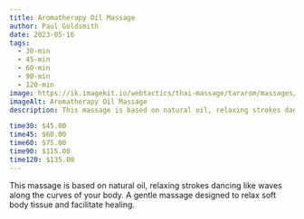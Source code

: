 ```yaml
---
title: Aromatherapy Oil Massage
author: Paul Goldsmith
date: 2023-05-16
tags:
  - 30-min
  - 45-min
  - 60-min
  - 90-min
  - 120-min
image: https://ik.imagekit.io/webtactics/thai-massage/tararom/massages/Relaxation-or-Swedish-Massage_35HaERwfNW.jpg
imageAlt: Aromatherapy Oil Massage
description: This massage is based on natural oil, relaxing strokes dancing like waves along the curves of your body. A gentle massage designed to relax soft body tissue and facilitate healing. 

time30: $45.00
time45: $60.00
time60: $75.00
time90: $115.00
time120: $135.00
---
```


This massage is based on natural oil, relaxing strokes dancing like waves along the curves of your body. A gentle massage designed to relax soft body tissue and facilitate healing. 